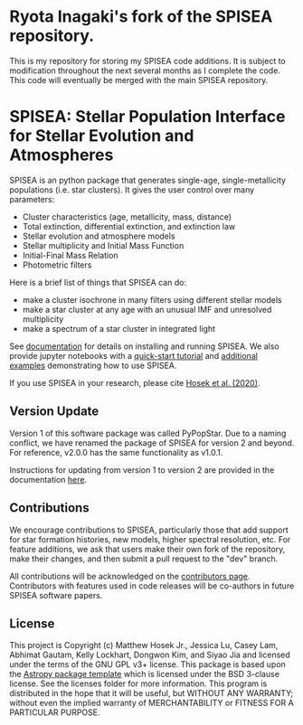 # Ryota Inagaki's fork of the SPISEA repository.
This is my repository for storing my SPISEA code additions. It is subject to modification throughout the next several months as I complete the code.
This code will eventually be merged with the main SPISEA repository.
# SPISEA: Stellar Population Interface for Stellar Evolution and Atmospheres

SPISEA is an python package that generates single-age, single-metallicity
populations (i.e. star clusters). It gives the user control over many parameters:

* Cluster characteristics (age, metallicity, mass, distance)
* Total extinction, differential extinction, and extinction law
* Stellar evolution and atmosphere models
* Stellar multiplicity and Initial Mass Function
* Initial-Final Mass Relation
* Photometric filters

Here is a brief list of things that SPISEA can do:

* make a cluster isochrone in many filters using different stellar models
* make a star cluster at any age with an unusual IMF and unresolved multiplicity
* make a spectrum of a star cluster in integrated light

See [documentation](https://spisea.readthedocs.io/en/latest/) for
details on installing and running SPISEA. We also provide jupyter notebooks with a 
[quick-start tutorial](https://github.com/astropy/SPISEA/blob/main/docs/Quick_Start_Make_Cluster.ipynb)
and [additional examples](https://github.com/astropy/SPISEA/tree/main/docs/paper_examples)
demonstrating how to use SPISEA.

If you use SPISEA in your research, please cite [Hosek et al. (2020)](https://ui.adsabs.harvard.edu/abs/2020arXiv200606691H/abstract).

## Version Update
Version 1 of this software package was called PyPopStar. Due to a naming conflict,
we have renamed the package of SPISEA for version 2 and beyond.
For reference, v2.0.0 has the same functionality as v1.0.1.

Instructions for updating from version 1 to version 2 are provided in
the documentation [here](https://spisea.readthedocs.io/en/latest/version_switch.html#version).

## Contributions
We encourage contributions to SPISEA, particularly those that add
support for star formation histories, new models, higher spectral
resolution, etc. For feature additions, we ask that users make their
own fork of the repository, make their changes, and then submit a pull
request to the "dev" branch.

All contributions will be acknowledged on the
[contributors page](https://spisea.readthedocs.io/en/dev/contributors.html#contributors). Contributors
with features used in code releases will be co-authors in future SPISEA software papers.

## License
This project is Copyright (c) Matthew Hosek Jr., Jessica Lu, Casey
Lam, Abhimat Gautam, Kelly Lockhart, Dongwon Kim, and Siyao Jia and licensed under
the terms of the GNU GPL v3+ license. This package is based upon
the [Astropy package template](https://github.com/astropy/package-template)
which is licensed under the BSD 3-clause license. See the licenses folder for
more information. This program is distributed in the hope that it will
be useful, but WITHOUT ANY WARRANTY;
without even the implied warranty of MERCHANTABILITY or FITNESS FOR A PARTICULAR PURPOSE. 
